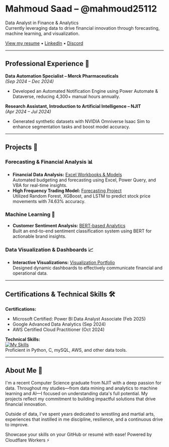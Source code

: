 # Mahmoud Saad – @mahmoud25112  
Data Analyst in Finance & Analytics  
Currently leveraging data to drive financial innovation through forecasting, machine learning, and visualization.  

[View my resume](https://github.com/mahmoud25112/Mahmoud25112/blob/main/Mahmoud_FP%26A.pdf)  • [LinkedIn](https://www.linkedin.com/in/mahmoud-saad-617876254/) • [Discord](#spacedandy25)

---

## Professional Experience 🏢

**Data Automation Specialist – Merck Pharmaceuticals**  
*(Sep 2024 – Dec 2024)*  
- Developed an Automated Notification Engine using Power Automate & Dataverse, reducing 4,300+ manual hours annually.

**Research Assistant, Introduction to Artificial Intelligence – NJIT**  
*(Apr 2024 – Jul 2024)*  
- Generated synthetic datasets with NVIDIA Omniverse Isaac Sim to enhance segmentation tasks and boost model accuracy.

---

## Projects 🚀

### Forecasting & Financial Analysis 📊
- **Financial Data Analysis:** [Excel Workbooks & Models](https://github.com/mahmoud25112/Financial-data-analysis)  
  Automated budgeting and forecasting using Excel, Power Query, and VBA for real-time insights.
- **High Frequency Trading Model:** [Forecasting Project](https://github.com/jgranizo/HackNJIT2024)  
  Utilized Random Forest, XGBoost, and LSTM to predict stock price movements with 74.63% accuracy.

### Machine Learning 🤖
- **Customer Sentiment Analysis:** [BERT-based Analytics](https://github.com/mahmoud25112/Customer_Sentiment_analysis_BERT)  
  Built an end-to-end sentiment classification system using BERT for actionable brand insights.

### Data Visualization & Dashboards 📈
- **Interactive Visualizations:** [Visualization Portfolio](https://github.com/mahmoud25112/Interactive-Data-Visualizations)  
  Designed dynamic dashboards to effectively communicate financial and operational data.

---

## Certifications & Technical Skills 🛠️

**Certifications:**  
- Microsoft Certified: Power BI Data Analyst Associate (Feb 2025)  
- Google Advanced Data Analytics (Sep 2024)  
- AWS Certified Cloud Practitioner (Oct 2024)

**Technical Skills:**  
[![My Skills](https://skillicons.dev/icons?i=python,c,mysql,aws)](https://skillicons.dev)  
Proficient in Python, C, mySQL, AWS, and other data tools.

---

## About Me 🌟

I'm a recent Computer Science graduate from NJIT with a deep passion for data. Throughout my studies—from data mining and analytics to machine learning and AI—I focused on understanding data's full potential. My projects reflect my commitment to building impactful solutions that drive financial innovation.

Outside of data, I've spent years dedicated to wrestling and martial arts, experiences that instilled in me discipline, resilience, and a continuous drive to improve.

Showcase your skills on your GitHub or resumé with ease! Powered by Cloudflare Workers ⚡

<!--
**mahmoud25112/Mahmoud25112** is a ✨ _special_ ✨ repository because its `README.md` (this file) appears on your GitHub profile.

Here are some ideas to get you started:

- 🔭 I’m currently working on ...
- 🌱 I’m currently learning ...
- 👯 I’m looking to collaborate on ...
- 🤔 I’m looking for help with ...
- 💬 Ask me about ...
- 📫 How to reach me: ...
- 😄 Pronouns: ...
- ⚡ Fun fact: ...
-->

